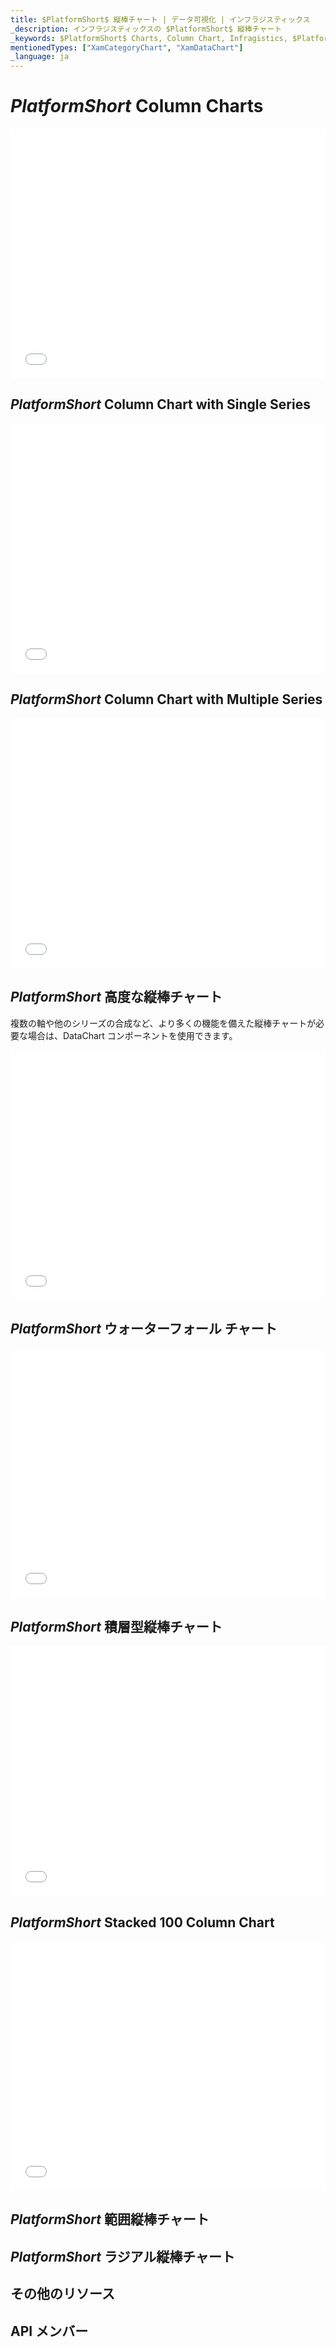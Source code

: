 ```yaml
---
title: $PlatformShort$ 縦棒チャート | データ可視化 | インフラジスティックス
_description: インフラジスティックスの $PlatformShort$ 縦棒チャート
_keywords: $PlatformShort$ Charts, Column Chart, Infragistics, $PlatformShort$ チャート, 縦棒チャート, インフラジスティックス
mentionedTypes: ["XamCategoryChart", "XamDataChart"]
_language: ja
---
```

# $PlatformShort$ Column Charts

<div class="sample-container loading" style="height: 400px">
    <iframe id="cc-chart-with-legend" src='{environment:dvDemosBaseUrl}/charts/category-chart-column-chart-with-legend' width="100%" height="100%" seamless frameBorder="0" onload="onXPlatSampleIframeContentLoaded(this);" alt="$PlatformShort$ Line Chart With Legend"></iframe>
</div>

<div class="divider--half"></div>

## $PlatformShort$ Column Chart with Single Series

<div class="sample-container loading" style="height: 400px">
    <iframe id="cc-chart-with-legend" src='{environment:dvDemosBaseUrl}/charts/category-chart-column-chart-single-source' width="100%" height="100%" seamless frameBorder="0" onload="onXPlatSampleIframeContentLoaded(this);" alt="$PlatformShort$ Line Chart With Legend"></iframe>
</div>

<div class="divider--half"></div>

## $PlatformShort$ Column Chart with Multiple Series

<div class="sample-container loading" style="height: 400px">
    <iframe id="cc-chart-with-legend" src='{environment:dvDemosBaseUrl}/charts/category-chart-column-chart-multiple-sources' width="100%" height="100%" seamless frameBorder="0" onload="onXPlatSampleIframeContentLoaded(this);" alt="$PlatformShort$ Line Chart With Legend"></iframe>
</div>

<div class="divider--half"></div>

## $PlatformShort$ 高度な縦棒チャート

複数の軸や他のシリーズの合成など、より多くの機能を備えた縦棒チャートが必要な場合は、DataChart コンポーネントを使用できます。

<div class="sample-container loading" style="height: 400px">
    <iframe id="cc-chart-with-legend" src='{environment:dvDemosBaseUrl}/charts/data-chart-column-chart-styling' width="100%" height="100%" seamless frameBorder="0" onload="onXPlatSampleIframeContentLoaded(this);" alt="$PlatformShort$ Line Chart With Legend"></iframe>
</div>

<div class="divider--half"></div>

## $PlatformShort$ ウォーターフォール チャート

<div class="sample-container loading" style="height: 400px">
    <iframe id="cc-chart-with-legend" src='{environment:dvDemosBaseUrl}/charts/data-chart-waterfall-chart' width="100%" height="100%" seamless frameBorder="0" onload="onXPlatSampleIframeContentLoaded(this);" alt="$PlatformShort$ Line Chart With Legend"></iframe>
</div>

<div class="divider--half"></div>

## $PlatformShort$ 積層型縦棒チャート

<div class="sample-container loading" style="height: 400px">
    <iframe id="cc-chart-with-legend" src='{environment:dvDemosBaseUrl}/charts/data-chart-stacked-column-chart' width="100%" height="100%" seamless frameBorder="0" onload="onXPlatSampleIframeContentLoaded(this);" alt="$PlatformShort$ Line Chart With Legend"></iframe>
</div>

<div class="divider--half"></div>

## $PlatformShort$ Stacked 100 Column Chart

<div class="sample-container loading" style="height: 400px">
    <iframe id="cc-chart-with-legend" src='{environment:dvDemosBaseUrl}/charts/data-chart-stacked-100-column-chart' width="100%" height="100%" seamless frameBorder="0" onload="onXPlatSampleIframeContentLoaded(this);" alt="$PlatformShort$ Line Chart With Legend"></iframe>
</div>

<div class="divider--half"></div>

## $PlatformShort$ 範囲縦棒チャート

<!-- TODO copy and combine content (code snippets, description) from these topics:
	data-chart-type-range-column-series.md
-->

## $PlatformShort$ ラジアル縦棒チャート

<!-- TODO copy and combine content (code snippets, description) from these topics:
	data-chart-type-radial-column-series.md
-->

## その他のリソース
<!-- TODO list topic links related to this topic -->

## API メンバー
<!-- TODO list API links used in this topic -->